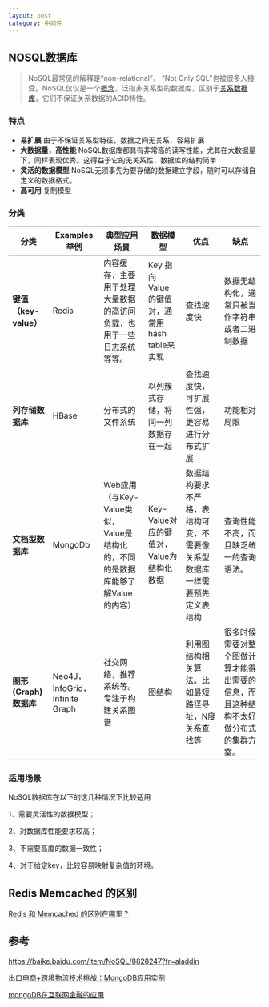 ```yaml
---
layout: post
category: 中间件
---
```

## NOSQL数据库

> NoSQL最常见的解释是“non-relational”， “Not Only SQL”也被很多人接受。NoSQL仅仅是一个[概念](https://baike.baidu.com/item/概念/829047)，泛指非关系型的数据库，区别于[关系数据库](https://baike.baidu.com/item/关系数据库/1237340)，它们不保证关系数据的ACID特性。

### **特点**

- **易扩展**  由于不保证关系型特征，数据之间无关系，容易扩展
- **大数据量，高性能**     NoSQL数据库都具有非常高的读写性能，尤其在大数据量下，同样表现优秀。这得益于它的无关系性，数据库的结构简单
- **灵活的数据模型**  NoSQL无须事先为要存储的数据建立字段，随时可以存储自定义的数据格式。
- **高可用** 复制模型

### **分类**

| **分类**              | **Examples举例**                  | 典型应用场景                                                 | 数据模型                                        | 优点                                                         | 缺点                                                         |
| --------------------- | --------------------------------- | ------------------------------------------------------------ | ----------------------------------------------- | ------------------------------------------------------------ | ------------------------------------------------------------ |
| **键值（key-value）** | Redis                             | 内容缓存，主要用于处理大量数据的高访问负载，也用于一些日志系统等等。 | Key 指向 Value 的键值对，通常用hash table来实现 | 查找速度快                                                   | 数据无结构化，通常只被当作字符串或者二进制数据               |
| **列存储数据库**      | HBase                             | 分布式的文件系统                                             | 以列簇式存储，将同一列数据存在一起              | 查找速度快，可扩展性强，更容易进行分布式扩展                 | 功能相对局限                                                 |
| **文档型数据库**      | MongoDb                           | Web应用（与Key-Value类似，Value是结构化的，不同的是数据库能够了解Value的内容） | Key-Value对应的键值对，Value为结构化数据        | 数据结构要求不严格，表结构可变，不需要像关系型数据库一样需要预先定义表结构 | 查询性能不高，而且缺乏统一的查询语法。                       |
| **图形(Graph)数据库** | Neo4J， InfoGrid， Infinite Graph | 社交网络，推荐系统等。专注于构建关系图谱                     | 图结构                                          | 利用图结构相关算法。比如最短路径寻址，N度关系查找等          | 很多时候需要对整个图做计算才能得出需要的信息，而且这种结构不太好做分布式的集群方案。 |

### 适用场景

NoSQL数据库在以下的这几种情况下比较适用

1、需要灵活性的数据模型；

2、对数据库性能要求较高； 

3、不需要高度的数据一致性；

4、对于给定key，比较容易映射复杂值的环境。

## Redis  Memcached 的区别

[Redis 和 Memcached 的区别在哪里？](https://mp.weixin.qq.com/s?__biz=MzU5MjA5Njk0NQ==&mid=2247484136&idx=1&sn=fc3167c06f13a52cd416f350f8953c60&chksm=fe25b936c9523020e6fb20c044761bcf67740ba7f84beb10d0ec87bb427a24e1d8b0e42abd9d#rd)

## 参考

https://baike.baidu.com/item/NoSQL/8828247?fr=aladdin

[出口电商+跨境物流技术挑战：MongoDB应用实例](https://juejin.im/post/6844903599978315790#heading-0)

[mongoDB在互联网金融的应用](https://juejin.im/post/6844903600716513288#comment)